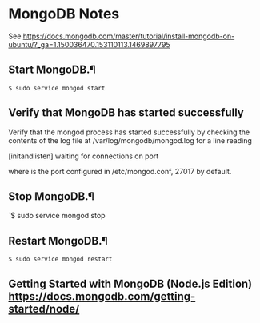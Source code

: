 # MongoDB Notes

See https://docs.mongodb.com/master/tutorial/install-mongodb-on-ubuntu/?_ga=1.150036470.153110113.1469897795

## Start MongoDB.¶

`$ sudo service mongod start`

## Verify that MongoDB has started successfully

Verify that the mongod process has started successfully by checking the contents of the log file at /var/log/mongodb/mongod.log for a line reading

[initandlisten] waiting for connections on port <port>

where <port> is the port configured in /etc/mongod.conf, 27017 by default.

## Stop MongoDB.¶

`$ sudo service mongod stop

## Restart MongoDB.¶

`$ sudo service mongod restart`

## Getting Started with MongoDB (Node.js Edition) https://docs.mongodb.com/getting-started/node/

